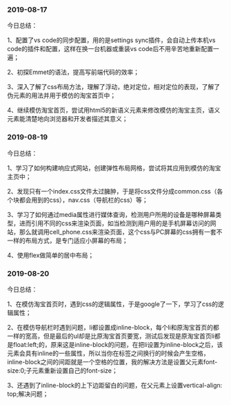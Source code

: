 ### 2019-08-17 

今日总结：

1、配置了vs code的同步配置，用的是settings sync插件，会自动上传本机vs code的插件和配置，这样在换一台机器或重装vs code后不用辛苦地重新配置一遍；

2、初探Emmet的语法，提高写前端代码的效率；

3、深入了解了css布局方法，理解了浮动，绝对定位，相对定位的表现，了解了伪元素的用法并用于模仿的淘宝首页中；

4、继续模仿淘宝首页，尝试用html5的新语义元素来修改模仿的淘宝主页，语义元素能清楚地向浏览器和开发者描述其意义；



### 2019-08-19 

今日总结：

1、学习了如何构建响应式网站，创建弹性布局网格，尝试将其应用到模仿的淘宝主页中；

2、发现只有一个index.css文件太过臃肿，于是将css文件分成common.css（各个块都会用到的css），nav.css（导航栏的css）等；

3、学习了如何通过media属性进行媒体查询，检测用户所用的设备是哪种屏幕类型，进而引用不同的css来渲染页面，如当检测到用户用的是手机屏幕访问的网站，那么就调用cell_phone.css来渲染页面，这个css与PC屏幕的css拥有一套不一样的布局方式，是专门适应小屏幕的布局；

4、使用flex做简单的居中布局；



### 2019-08-20

今日总结：

1、在模仿淘宝首页时，遇到css的逻辑属性，于是google了一下，学习了css的逻辑属性；

2、在模仿导航栏时遇到问题，li都设置成inline-block，每个li和原淘宝首页的都一样的宽高，但是最后的ul却是比原淘宝首页要宽，测试后发现是原淘宝首页li都是float:left;的，原来这是inline-block的问题，在把li设置为inline-block之后，该元素会具有inline的一些属性，所以当你在标签之间换行的时候会产生空格，inline-block之间的间距就是一个空格的位置，我的解决方法是设置父元素font-size:0;子元素重新设置自己的font-size；

3、还遇到了inline-block的上下边距留白的问题，在父元素上设置vertical-align: top;解决问题；

